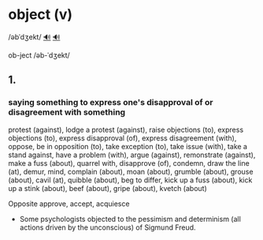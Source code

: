 # object (v)

/əbˈdʒekt/ [🔊](https://www.oxfordlearnersdictionaries.com/media/english/uk_pron/o/obj/objec/object__gb_2.mp3) [🔊](https://www.oxfordlearnersdictionaries.com/media/english/us_pron/o/obj/objec/object__us_3.mp3)

ob-ject /əb-ˈdʒekt/

## 1.

### saying something to express one's disapproval of or disagreement with something

protest (against), lodge a protest (against), raise objections (to), express objections (to), express disapproval (of), express disagreement (with), oppose, be in opposition (to), take exception (to), take issue (with), take a stand against, have a problem (with), argue (against), remonstrate (against), make a fuss (about), quarrel with, disapprove (of), condemn, draw the line (at), demur, mind, complain (about), moan (about), grumble (about), grouse (about), cavil (at), quibble (about), beg to differ, kick up a fuss (about), kick up a stink (about), beef (about), gripe (about), kvetch (about)

Opposite approve, accept, acquiesce

- Some psychologists objected to the pessimism and determinism (all actions driven by the unconscious) of Sigmund Freud.